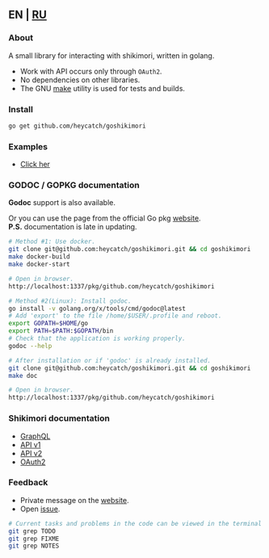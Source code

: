 ## EN | [RU](https://github.com/heycatch/goshikimori/blob/master/README.md)

### About
A small library for interacting with shikimori, written in golang.
* Work with API occurs only through `OAuth2`.
* No dependencies on other libraries.
* The GNU [make](https://www.gnu.org/software/make/manual/make.html)
utility is used for tests and builds.

### Install
```bash
go get github.com/heycatch/goshikimori
```

### Examples
* [Click her](https://github.com/heycatch/goshikimori/tree/master/examples)

### GODOC / GOPKG documentation
**Godoc** support is also available.

Or you can use the page from the official Go pkg
[website](https://pkg.go.dev/github.com/heycatch/goshikimori).\
**P.S.** documentation is late in updating.
```bash
# Method #1: Use docker.
git clone git@github.com:heycatch/goshikimori.git && cd goshikimori
make docker-build
make docker-start

# Open in browser.
http://localhost:1337/pkg/github.com/heycatch/goshikimori
```
```bash
# Method #2(Linux): Install godoc.
go install -v golang.org/x/tools/cmd/godoc@latest
# Add 'export' to the file /home/$USER/.profile and reboot.
export GOPATH=$HOME/go
export PATH=$PATH:$GOPATH/bin
# Check that the application is working properly.
godoc --help

# After installation or if 'godoc' is already installed.
git clone git@github.com:heycatch/goshikimori.git && cd goshikimori
make doc

# Open in browser.
http://localhost:1337/pkg/github.com/heycatch/goshikimori
```

### Shikimori documentation
* [GraphQL](https://shikimori.one/api/doc/graphql)
* [API v1](https://shikimori.one/api/doc/1.0)
* [API v2](https://shikimori.one/api/doc/2.0)
* [OAuth2](https://shikimori.one/oauth)

### Feedback
* Private message on the [website](https://shikimori.one/arctica).
* Open [issue](https://github.com/heycatch/goshikimori/issues).
```bash
# Current tasks and problems in the code can be viewed in the terminal using the command.
git grep TODO
git grep FIXME
git grep NOTES
```
